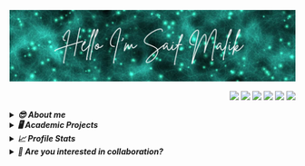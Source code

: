 


<!-- visit this https://github.com/anuraghazra/github-readme-stats -->
<!-- and this https://shields.io/ -->
<!-- https://github.com/Ileriayo/markdown-badges -->
<!-- https://github.com/gautamkrishnar/blog-post-workflow -->
<!-- https://www.youtube.com/watch?v=pOCbKhoVirA&list=PL9GO1b6esbrMZV-2UBpgFKut20e0D7VDZ&index=3&t=23s -->



![Header](dark_header.png)

<!-- Social Media links -->
<p align="right">   
  <a href="mailto:saifmalik3300@gmail.com" target="_blank"><img src="https://img.shields.io/badge/-Email-0D1117?style=for-the-badge&logo=gmail&logoColor=F7F7F7"></a>
  <a href="https://www.linkedin.com/in/saifmalik" target="_blank"><img src="https://img.shields.io/badge/-LinkedIn-0D1117?style=for-the-badge&logo=linkedin&logoColor=F7F7F7"></a>
  <a href="https://www.kaggle.com/" target="_blank"><img src="https://img.shields.io/badge/kaggle-0D1117?style=for-the-badge&logo=kaggle&logoColor=F7F7F7"></a>
  <a href="https://www.youtube.com/" target="_blank"><img src="https://img.shields.io/badge/YouTube-0D1117?style=for-the-badge&logo=youtube&logoColor=F7F7F7"></a>
  <a href="https://www.medium.com/" target="_blank"><img src="https://img.shields.io/badge/-medium-0D1117?style=for-the-badge&logo=medium&logoColor=F7F7F7"></a>
  <a href="https://www.codeforces.com/" target="_blank"><img src="https://img.shields.io/badge/-Codeforces-0D1117?style=for-the-badge&logo=codeforces&logoColor=F7F7F7"></a>
  <!-- <a href="https://www.instagram.com/" target="_blank"><img src="https://img.shields.io/badge/-Instagram-0D1117?style=for-the-badge&logo=instagram&logoColor=F7F7F7"></a>
  <a href="https://www.twitter.com/" target="_blank"><img src="https://img.shields.io/badge/-Twitter-0D1117?style=for-the-badge&logo=twitter&logoColor=F7F7F7"></a>
  <a href="https://www.twitter.com/" target="_blank"><img src="https://img.shields.io/badge/-Codechef-0D1117?style=for-the-badge&logo=codechef&logoColor=F7F7F7"></a>
  <a href="https://www.twitter.com/" target="_blank"><img src="https://img.shields.io/badge/-Leetcode-0D1117?style=for-the-badge&logo=Leetcode&logoColor=F7F7F7"></a>
  <a href="https://www.twitter.com/" target="_blank"><img src="https://img.shields.io/badge/-Hackerearth-0D1117?style=for-the-badge&logo=hackerearth&logoColor=F7F7F7"></a>
  <a href="https://www.twitter.com/" target="_blank"><img src="https://img.shields.io/badge/Trailblazer-0D1117?style=for-the-badge&logo=trailblazer&logoColor=F7F7F7"></a> -->
</p> 








<!-- About ME -->
<details>
  <summary><b><em> 😎 About me </b></em></summary>
  <div>
  <img align="right" width="50%" src="https://github-readme-stats.vercel.app/api/top-langs?username=saif-mal1k&show_icons=true&langs_count=10&locale=en&layout=compact&theme=algolia&bg_color=0D1117&hide_border=true&title_color=05FFFF" height="200"/>
  <p align="left">
    
- 💻 I’m currently working on ...
- :mortar_board: 
- 📖 I’m currently learning ...
- 👯 I’m looking to collaborate on ...
- 🤔 I’m looking for help with ...
- 💬 Ask me about ...
- 📫 How to reach me: ...
- 😄 Pronouns: ...
- ⚡ Fun fact: ...
- 📝 Have a look at <a href="https://drive.google.com/saif-mal1k/saif-mal1k/blob/main/saif_malik.pdf" title="Download Resume"> My Resume</a> 
- 🏆
    
  </p>
  </div>
</details>





<!--
<p>
    
## **TECH STACK**
### ***web development***
-frontend    Html css javascript bootstrap
-backend     django node
-coding environment    vscode Git

### ***database***   
-Mongo DB mysql

### ***others***
-GraphQL JSON

### devops and cloud tools  
-Git

### data science
-Data Analytics
-Machine Learning
-Artificial Intelligence
</p>
-->





<!-- Projects i've completed -->
<details>
  <summary><b><em> 🖥️ Academic Projects </b></em></summary>
  <p>

<div align="center">
<table>
  <tr>
    <thead>
    <th>
      YEAR
    </th>
    <th>
      Project Repository
    </th>
    <th>
      Tool's Used
    </th>
    </thead>
  </tr>
  <tr>
    <td>
      2021
    </td>
    <td>
      <a href="https://github.com/saif-mal1k/virtual-assistant" >
      <img src="https://github-readme-stats.vercel.app/api/pin/?username=saif-mal1k&repo=virtual-assistant&bg_color=0D1117&hide_border=true&title_color=05FFFF&text_color=FFFFFF&icon_color=05ffff">
      </a>
    </td>
    <td>
      <img src="https://img.shields.io/badge/-Python-black?style=flat-square&logo=python">
      <img src="https://img.shields.io/badge/-NumPy-black?style=flat-square&logo=numpy">
      <img src="https://img.shields.io/badge/-SQLite-black?style=flat-square&logo=sqlite">
      <img src="https://img.shields.io/badge/-Matplotlib-black?style=flat-square">
    </td>
  </tr>
  <tr>
    <td>
      2020
    </td>
    <td>
      <a href="https://github.com/saif-mal1k/" ><b> Project Name</b></a>
        <br><em> a smaller project description</em>
    </td>
    <td>
      <img src="https://img.shields.io/badge/-Java-black?style=flat-square&logo=java&logoColor=red"> 
      <img src="https://img.shields.io/badge/-Android%20Studio-black?style=flat-square&logo=androidstudio"> 
      <img src="https://img.shields.io/badge/-Firebase-black?style=flat-square&logo=firebase">
    </td>
  </tr>
  <tr>
    <td>
      2019
    </td>
    <td>
      <a href="https://github.com/saif-mal1k/" ><b> Project Name</b></a>
        <br><em> a smaller project description</em>
    </td>
    <td>
      <img src="https://img.shields.io/badge/-Unity3D-black?style=flat-square&logo=unity"> 
      <img src="https://img.shields.io/badge/-C%23-black?style=flat-square&logo=csharp">
    </td>
  </tr>
    <tr>
    <td>
      2018
    </td>
    <td>
      <a href="https://github.com/saif-mal1k/" ><b> Project Name</b></a>
        <br><em> a smaller project description</em>
    </td>
    <td>
      <img src="https://img.shields.io/badge/-Unity3D-black?style=flat-square&logo=unity"> 
      <img src="https://img.shields.io/badge/-C%23-black?style=flat-square&logo=csharp">
    </td>
  </tr>
</table>
</div>   
  </p>
</details>







<!-- github stats -->
<details>
  <summary><b><em> 📈 Profile Stats </b></em></summary>
  <p>
    
  <div align="center">
  <div>
<a href="#"><img alt="Saif Malik's Github Streak" src="http://github-readme-streak-stats.herokuapp.com?user=saif-mal1k&hide_border=true&date_format=M%20j%5B%2C%20Y%5D&background=0D1117&stroke=FFFFFF&ring=095963&fire=05FFFF&currStreakLabel=05FFFF&sideNums=05FFFF&sideLabels=05FFFF&currStreakNum=FFFFFF&dates=FFFFFF" height="200"/></a>  
    <a href="#"><img alt="Saif Malik's Github Stats" src="https://github-readme-stats.vercel.app/api?&count_private=true&include_all_commits=true&username=saif-mal1k&theme=algolia&title_color=05FFFF&bg_color=0D1117&hide_border=true&icon_color=095963" height="200"/></a>
    <a href="#"><img alt="Saif Malik's Top Languages" src="https://github-readme-stats.vercel.app/api/top-langs?username=saif-mal1k&show_icons=true&langs_count=10&locale=en&layout=compact&theme=algolia&bg_color=0D1117&hide_border=true&title_color=05FFFF" height="200"/></a> 
  </div>
  <i><b>Note:</b> Top languages is only a metric of the languages my public code consists of and doesn't reflect experience or skill level.</i>

  <hr/>
    
  <div>
    <a href="#"><img alt="Saif Malik's Activity Graph" src="https://activity-graph.herokuapp.com/graph?username=saif-mal1k&Contribution's%20in%20Last%2031%20Day's&theme=react-dark&&bg_color=0D1117&color=05FFFF&line=ffffff&point=05FFFF&area=true&hide_border=true"/></a>
  </div>
  <i><b>Note:</b> Contributions is the matric on number of commit in last 31 Day's </i>

  <hr/>
  
  </div>

  </p>
</details>






<!-- lets Collaborate to buid something amazing -->
<details>
  <summary><b><em> 👯 Are you interested in collaboration? </b></em></summary>
  <p>
    
   **I am always open to collaborating on projects and innovative ideas.**
   
   📫 Connect me via [e-mail](mailto:it.saifmalik@gmail.com)
  </p>
</details>


<!-- the end -->




